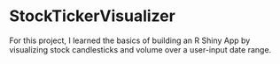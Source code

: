 # StockTickerVisualizer
For this project, I learned the basics of building an R Shiny App by visualizing stock candlesticks and volume over a user-input date range.

